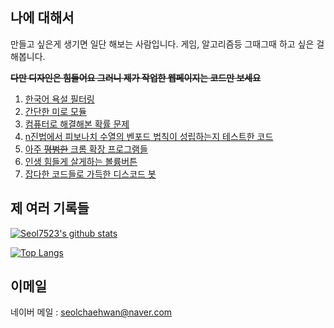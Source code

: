 ## 나에 대해서

만들고 싶은게 생기면 일단 해보는 사람입니다.
게임, 알고리즘등 그때그때 하고 싶은 걸 해봅니다.

~~**다만 디자인은 힘들어요 그러니 제가 작업한 웹페이지는 코드만 보세요**~~

1. [한국어 욕설 필터링](https://github.com/Seol7523/KoreanWordDetection)
2. [간단한 미로 모듈](https://github.com/Seol7523/SimpleMaze)
3. [컴퓨터로 해결해본 확률 문제](https://github.com/Seol7523/ProbabilityProblem1)
4. [n진법에서 피보나치 수열의 벤포드 법칙이 성립하는지 테스트한 코드](https://github.com/Seol7523/FibonacciBenfordLawCheck)
5. [아주 ~~평범한~~ 크롬 확장 프로그램들](https://github.com/seolmango/UnusualChromeExtension)
6. [인생 힘들게 살게하는 볼륨버튼](https://github.com/seolmango/hardmodelife/tree/main/physicsVolume)
7. [잡다한 코드들로 가득한 디스코드 봇](https://github.com/seolmango/JJAPDABOT)

## 제 여러 기록들
[![Seol7523's github stats](https://github-readme-stats.vercel.app/api?username=seolmango&show_icons=true&theme=dracula)](https://github.com/seolmango)

[![Top Langs](https://github-readme-stats.vercel.app/api/top-langs/?username=seolmango&layout=compact&theme=dracula)](https://github.com/seolmango)

## 이메일

네이버 메일 : <seolchaehwan@naver.com>
